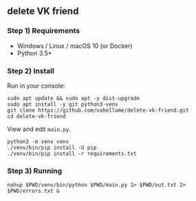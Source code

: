 ## delete VK friend

### Step 1) Requirements

- Windows / Linux / macOS 10 (or Docker)
- Python 3.5+

### Step 2) Install

Run in your console:

```
sudo apt update && sudo apt -y dist-upgrade
sudo apt install -y git python3-venv 
git clone https://github.com/vahellame/delete-vk-friend.git
cd delete-vk-friend
```

View and edit `main.py`.

```
python3 -m venv venv
./venv/bin/pip install -U pip 
./venv/bin/pip install -r requirements.txt
```

### Step 3) Running

```
nohup $PWD/venv/bin/python $PWD/main.py 1> $PWD/out.txt 2> $PWD/errors.txt &
```
